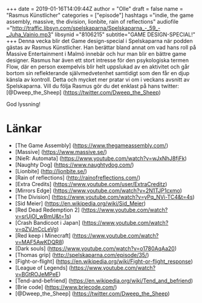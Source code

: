 +++
date = 2019-01-16T14:09:44Z
author = "Olle"
draft = false
name = "Rasmus Künstlicher"
categories = ["episode"]
hashtags ="indie, the game assembly, massive, the division, lionbite, rain of reflections"
audiofile ="http://traffic.libsyn.com/spelskaparna/Spelskaparna_-_59_-_Juha_Vainio.mp3"
libsynid ="8106215"
subtitle="GAME DESIGN-SPECIAL!"
+++
Denna vecka blir det Game design-special i Spelskaparna när podden gästas av Rasmus Künstlicher. Han berättar bland annat om vad hans roll på Massive Entertainment i Malmö innebär och hur man blir en bättre game designer. Rasmus har även ett stort intresse för den psykologiska termen Flow, där en person exempelvis blir helt uppslukad av en aktivitet och går bortom sin reflekterande självmedvetenhet samtidigt som den får en djup känsla av kontroll. Detta och mycket mer pratar vi om i veckans avsnitt av Spelskaparna. Vill du följa Rasmus gör du det enklast på hans twitter: [@Dweep_the_Sheep] (https://twitter.com/Dweep_the_Sheep)

God lyssning!
# Länkar
* [The Game Assembly] (https://www.thegameassembly.com/)
* [Massive] (https://www.massive.se/)
* [NieR: Automata] (https://www.youtube.com/watch?v=wJxNhJ8fjFk)
* [Naughty Dog] (https://www.naughtydog.com/)
* [Lionbite] (http://lionbite.se/)
* [Rain of reflections] (http://rainofreflections.com/)
* [Extra Credits] (https://www.youtube.com/user/ExtraCreditz)
* [Mirrors Edge] (https://www.youtube.com/watch?v=2N1TJP1cxmo)
* [The Division] (https://www.youtube.com/watch?v=yPq_NVi-TC4&t=4s)
* [Sid Meier] (https://en.wikipedia.org/wiki/Sid_Meier)
* [Red Dead Redemption 2] (https://www.youtube.com/watch?v=srUjOl_wBmU&t=1s)
* [Crash Bandicoot i Japan] (https://www.youtube.com/watch?v=qZVJnCcLeVg)
* [Red keep i Minecraft] (https://www.youtube.com/watch?v=MAF5AwKDQR8)
* [Dark souls] (https://www.youtube.com/watch?v=o1780AqAa20)
* [Thomas grip] (http://spelskaparna.com/episode/35/)
* [Fight-or-flight] (https://en.wikipedia.org/wiki/Fight-or-flight_response)
* [League of Legends] (https://www.youtube.com/watch?v=BGtROJeMPeE)
* [Tend-and-befriend] (https://en.wikipedia.org/wiki/Tend_and_befriend)
* [Brie code] (https://www.briecode.com/)
* [@Dweep_the_Sheep] (https://twitter.com/Dweep_the_Sheep)
